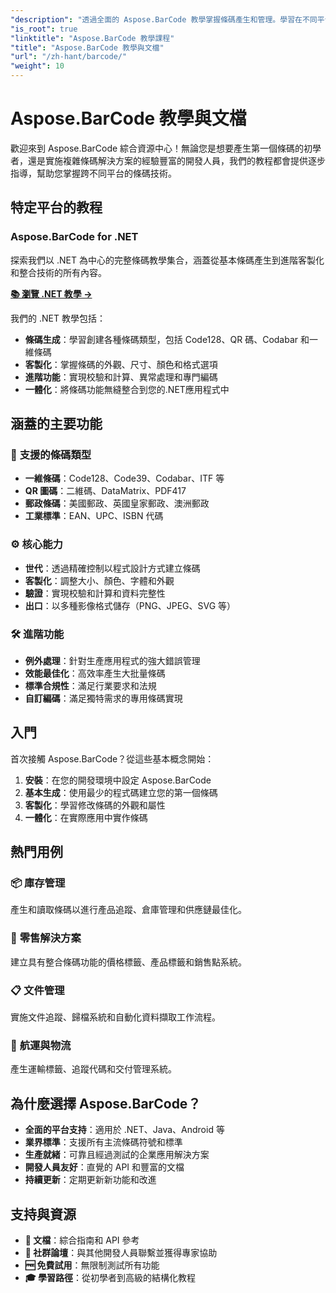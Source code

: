 ```yaml
---
"description": "透過全面的 Aspose.BarCode 教學掌握條碼產生和管理。學習在不同平台上創建、自訂和整合條碼。"
"is_root": true
"linktitle": "Aspose.BarCode 教學課程"
"title": "Aspose.BarCode 教學與文檔"
"url": "/zh-hant/barcode/"
"weight": 10
---
```


# Aspose.BarCode 教學與文檔

歡迎來到 Aspose.BarCode 綜合資源中心！無論您是想要產生第一個條碼的初學者，還是實施複雜條碼解決方案的經驗豐富的開發人員，我們的教程都會提供逐步指導，幫助您掌握跨不同平台的條碼技術。

## 特定平台的教程

### Aspose.BarCode for .NET
探索我們以 .NET 為中心的完整條碼教學集合，涵蓋從基本條碼產生到進階客製化和整合技術的所有內容。

**[📚 瀏覽 .NET 教學 →](/barcode/net/)**

我們的 .NET 教學包括：
- **條碼生成**：學習創建各種條碼類型，包括 Code128、QR 碼、Codabar 和一維條碼
- **客製化**：掌握條碼的外觀、尺寸、顏色和格式選項
- **進階功能**：實現校驗和計算、異常處理和專門編碼
- **一體化**：將條碼功能無縫整合到您的.NET應用程式中

## 涵蓋的主要功能

### 🎯 **支援的條碼類型**
- **一維條碼**：Code128、Code39、Codabar、ITF 等
- **QR 圖碼**：二維碼、DataMatrix、PDF417
- **郵政條碼**：美國郵政、英國皇家郵政、澳洲郵政
- **工業標準**：EAN、UPC、ISBN 代碼

### ⚙️ **核心能力**
- **世代**：透過精確控制以程式設計方式建立條碼
- **客製化**：調整大小、顏色、字體和外觀
- **驗證**：實現校驗和計算和資料完整性
- **出口**：以多種影像格式儲存（PNG、JPEG、SVG 等）

### 🛠️ **進階功能**
- **例外處理**：針對生產應用程式的強大錯誤管理
- **效能最佳化**：高效率產生大批量條碼
- **標準合規性**：滿足行業要求和法規
- **自訂編碼**：滿足獨特需求的專用條碼實現

## 入門

首次接觸 Aspose.BarCode？從這些基本概念開始：

1. **安裝**：在您的開發環境中設定 Aspose.BarCode
2. **基本生成**：使用最少的程式碼建立您的第一個條碼
3. **客製化**：學習修改條碼的外觀和屬性
4. **一體化**：在實際應用中實作條碼

## 熱門用例

### 📦 **庫存管理**
產生和讀取條碼以進行產品追蹤、倉庫管理和供應鏈最佳化。

### 🏪 **零售解決方案**
建立具有整合條碼功能的價格標籤、產品標籤和銷售點系統。

### 📋 **文件管理**
實施文件追蹤、歸檔系統和自動化資料擷取工作流程。

### 🚚 **航運與物流**
產生運輸標籤、追蹤代碼和交付管理系統。

## 為什麼選擇 Aspose.BarCode？

- **全面的平台支持**：適用於 .NET、Java、Android 等
- **業界標準**：支援所有主流條碼符號和標準
- **生產就緒**：可靠且經過測試的企業應用解決方案
- **開發人員友好**：直覺的 API 和豐富的文檔
- **持續更新**：定期更新新功能和改進

## 支持與資源

- **📖 文檔**：綜合指南和 API 參考
- **💬 社群論壇**：與其他開發人員聯繫並獲得專家協助
- **🆓 免費試用**：無限制測試所有功能
- **🎓 學習路徑**：從初學者到高級的結構化教程